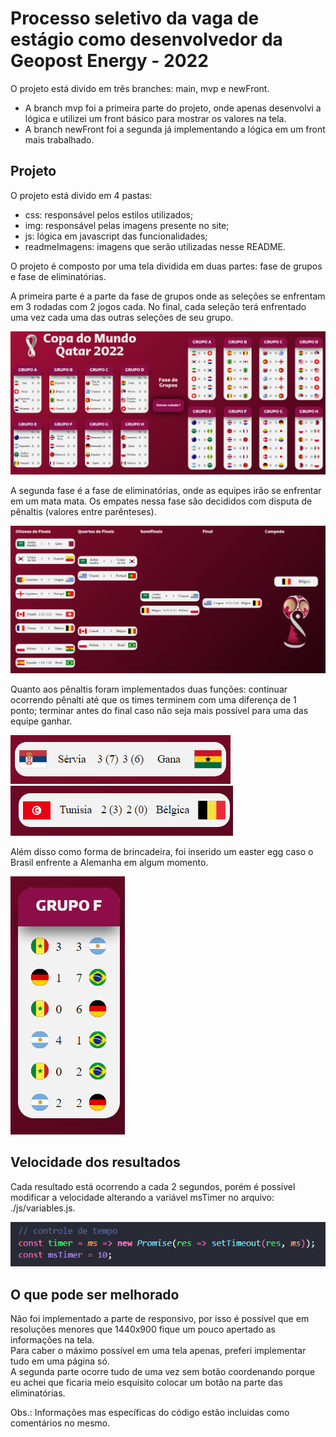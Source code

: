 # Processo seletivo da vaga de estágio como desenvolvedor da Geopost Energy  - 2022  

O projeto está divido em três branches: main, mvp e newFront.  
- A branch mvp foi a primeira parte do projeto, onde apenas desenvolvi a lógica e utilizei um front básico para mostrar os valores na tela.
- A branch newFront foi a segunda já implementando a lógica em um front mais trabalhado.  
  
## Projeto  
O projeto está divido em 4 pastas:  
- css: responsável pelos estilos utilizados;  
- img: responsável pelas imagens presente no site;  
- js: lógica em javascript das funcionalidades;  
- readmeImagens: imagens que serão utilizadas nesse README.  

O projeto é composto por uma tela dividida em duas partes: fase de grupos e fase de eliminatórias.  

A primeira parte é a parte da fase de grupos onde as seleções se enfrentam em 3 rodadas com 2 jogos cada. No final, cada seleção terá enfrentado
uma vez cada uma das outras seleções de seu grupo.  

<img src="./readmeImagens/Fase-de-grupos.png" />  

A segunda fase é a fase de eliminatórias, onde as equipes irão se enfrentar em um mata mata. Os empates nessa fase são decididos com disputa de 
pênaltis (valores entre parênteses).  

<img src="./readmeImagens/Fase-de-eliminatorias.png" />  

Quanto aos pênaltis foram implementados duas funções: continuar ocorrendo pênalti até que os times terminem com uma diferença de 1 ponto; terminar
antes do final caso não seja mais possível para uma das equipe ganhar.

<img src="./readmeImagens/penalti-ultrapassando-limite.png" /> <img src="./readmeImagens/penalti-com-diferenca-de-3.png" />  

Além disso como forma de brincadeira, foi inserido um easter egg caso o Brasil enfrente a Alemanha em algum momento.

<img src="./readmeImagens/7x1.png" />  

## Velocidade dos resultados
Cada resultado está ocorrendo a cada 2 segundos, porém é possível modificar a velocidade alterando a variável msTimer no arquivo: ./js/variables.js.

<img src="./readmeImagens/controle-de-tempo.png" />  

## O que pode ser melhorado
Não foi implementado a parte de responsivo, por isso é possível que em resoluções menores que 1440x900 fique um pouco apertado as informações na tela.  
Para caber o máximo possível em uma tela apenas, preferi implementar tudo em uma página só.  
A segunda parte ocorre tudo de uma vez sem botão coordenando porque eu achei que ficaria meio esquisito colocar um botão na parte das eliminatórias.  

Obs.: Informações mas específicas do código estão incluidas como comentários no mesmo.
